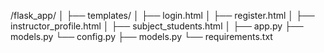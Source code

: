 /flask_app/
│
├── templates/
│   ├── login.html
│   ├── register.html
│   ├── instructor_profile.html
│   ├── subject_students.html
│
├── app.py
├── models.py
└── config.py
├── models.py
└── requirements.txt

